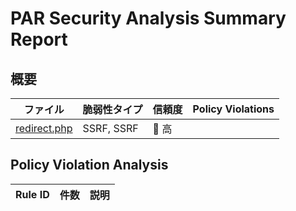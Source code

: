 # PAR Security Analysis Summary Report

## 概要

| ファイル | 脆弱性タイプ | 信頼度 | Policy Violations |
|---------|------------|--------|------------------|
| [redirect.php](redirect.php.md) | SSRF, SSRF | 🔴 高 |  |

## Policy Violation Analysis

| Rule ID | 件数 | 説明 |
|---------|------|------|
